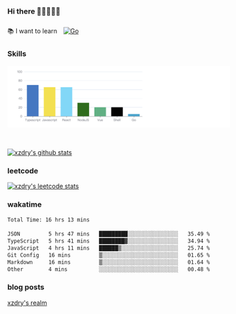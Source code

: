 ### Hi there 👋👋👋👋👋

 :books: I want to learn <a href="https://go.dev/" target="_blank"><img style="margin: 10px" src="https://profilinator.rishav.dev/skills-assets/go-original.svg" alt="Go" height="50" /></a>  

### Skills
![](img/2022-09-05-22-04-20.png)

<br />

[![xzdry's github stats](https://github-readme-stats.vercel.app/api?username=xzdry&count_private=true&show_icons=true&theme=vue)](https://github.com/xzdry)

### leetcode
[![xzdry's leetcode stats](https://leetcard.jacoblin.cool/xzdry-2?theme=light&font=Anek%20Kannada&site=cn)](https://leetcode.cn/u/xzdry-2/)

### wakatime
<!--START_SECTION:waka-->

```text
Total Time: 16 hrs 13 mins

JSON         5 hrs 47 mins   █████████░░░░░░░░░░░░░░░░   35.49 %
TypeScript   5 hrs 41 mins   ████████▓░░░░░░░░░░░░░░░░   34.94 %
JavaScript   4 hrs 11 mins   ██████▒░░░░░░░░░░░░░░░░░░   25.74 %
Git Config   16 mins         ▒░░░░░░░░░░░░░░░░░░░░░░░░   01.65 %
Markdown     16 mins         ▒░░░░░░░░░░░░░░░░░░░░░░░░   01.64 %
Other        4 mins          ░░░░░░░░░░░░░░░░░░░░░░░░░   00.48 %
```

<!--END_SECTION:waka-->

### blog posts
[xzdry's realm](https://www.justdry.net/)
